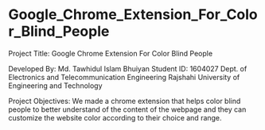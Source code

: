 # Google_Chrome_Extension_For_Color_Blind_People
Project Title: Google Chrome Extension For Color Blind People

Developed By: Md. Tawhidul Islam Bhuiyan
Student ID: 1604027
Dept. of Electronics and Telecommunication Engineering
Rajshahi University of Engineering and Technology


Project Objectives: We made a chrome extension that helps color blind people to better understand of the content of the webpage and they can customize the website color according to their choice and range.

